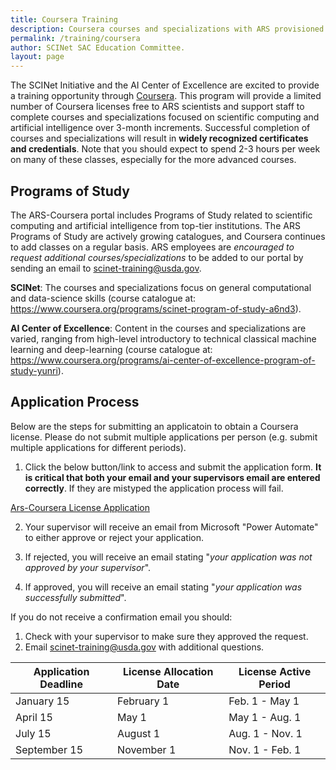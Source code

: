 ```yaml
---
title: Coursera Training
description: Coursera courses and specializations with ARS provisioned licenses
permalink: /training/coursera
author: SCINet SAC Education Committee.
layout: page
---
```


The SCINet Initiative and the AI Center of Excellence are excited to provide a training opportunity through [Coursera](coursera.org). This program will provide a limited number of Coursera licenses free to ARS scientists and support staff to complete courses and specializations focused on scientific computing and artificial intelligence over 3-month increments. Successful completion of courses and specializations will result in **widely recognized certificates and credentials**. Note that you should expect to spend 2-3 hours per week on many of these classes, especially for the more advanced courses.

## Programs of Study

The ARS-Coursera portal includes Programs of Study related to scientific computing and artificial intelligence from top-tier institutions. The ARS Programs of Study are actively growing catalogues, and Coursera continues to add classes on a regular basis. ARS employees are *encouraged to request additional courses/specializations* to be added to our portal by sending an email to scinet-training@usda.gov.

**SCINet**: The courses and specializations focus on general computational and data-science skills (course catalogue at: https://www.coursera.org/programs/scinet-program-of-study-a6nd3).

**AI Center of Excellence**: Content in the courses and specializations are varied, ranging from high-level introductory to technical classical machine learning and deep-learning (course catalogue at: https://www.coursera.org/programs/ai-center-of-excellence-program-of-study-yunri).

## Application Process

Below are the steps for submitting an applicatoin to obtain a Coursera license. Please do not submit multiple applications per person (e.g. submit multiple applications for different periods).

  1. Click the below button/link to access and submit the application form. **It is critical that both your email and your supervisors email are entered correctly**. If they are mistyped the application process will fail.

  <a href="https://forms.office.com/Pages/ResponsePage.aspx?id=5zZb7e4BvE6GfuA8-g1Gl37NLyOJUxpIsYVlLYOL1ABUMEQ1SUJORVJPNk1EVlNRSFRLUjhHR1BGVS4u" class="usa-button">Ars-Coursera License Application</a>
  
  2. Your supervisor will receive an email from Microsoft "Power Automate" to either approve or reject your application.
    
  3. If rejected, you will receive an email stating "*your application was not approved by your supervisor*".

  4. If approved, you will receive an email stating "*your application was successfully submitted*".

If you do not receive a confirmation email you should:
  1. Check with your supervisor to make sure they approved the request.
  1. Email scinet-training@usda.gov with additional questions. 

| Application Deadline | License Allocation Date | License Active Period |
|----------------------|-------------------------|-----------------------|
|January 15            |February 1               |Feb. 1 - May 1         |
|April 15              |May 1                    |May 1 - Aug. 1         |
|July 15               |August 1                 |Aug. 1 - Nov. 1        |
|September 15          |November 1               |Nov. 1 - Feb. 1        |
